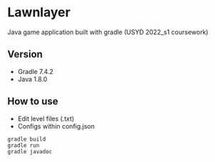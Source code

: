 # Lawnlayer
Java game application built with gradle (USYD 2022_s1 coursework)


## Version
- Gradle 7.4.2
- Java 1.8.0


## How to use
- Edit level files (.txt) 
- Configs within config.json
```
gradle build
gradle run
gradle javadoc
```

